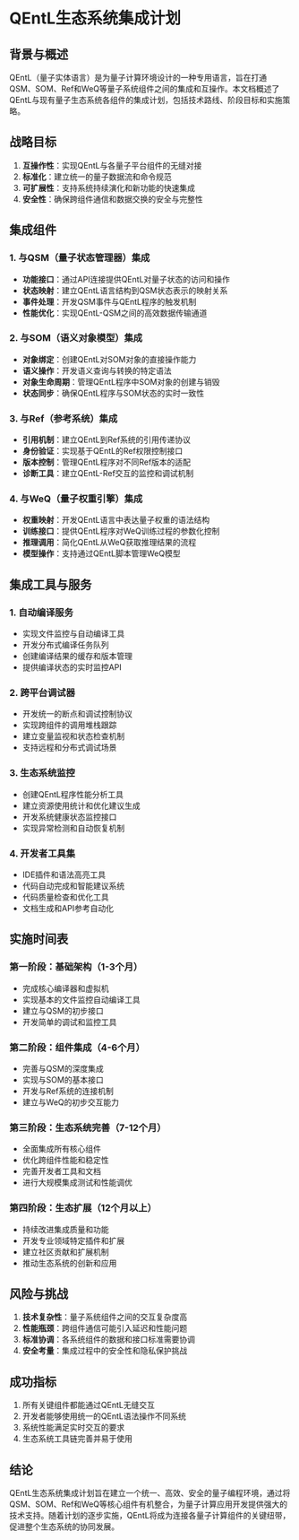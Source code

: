 # QEntL生态系统集成计划

## 背景与概述

QEntL（量子实体语言）是为量子计算环境设计的一种专用语言，旨在打通QSM、SOM、Ref和WeQ等量子系统组件之间的集成和互操作。本文档概述了QEntL与现有量子生态系统各组件的集成计划，包括技术路线、阶段目标和实施策略。

## 战略目标

1. **互操作性**：实现QEntL与各量子平台组件的无缝对接
2. **标准化**：建立统一的量子数据流和命令规范
3. **可扩展性**：支持系统持续演化和新功能的快速集成
4. **安全性**：确保跨组件通信和数据交换的安全与完整性

## 集成组件

### 1. 与QSM（量子状态管理器）集成

- **功能接口**：通过API连接提供QEntL对量子状态的访问和操作
- **状态映射**：建立QEntL语言结构到QSM状态表示的映射关系
- **事件处理**：开发QSM事件与QEntL程序的触发机制
- **性能优化**：实现QEntL-QSM之间的高效数据传输通道

### 2. 与SOM（语义对象模型）集成

- **对象绑定**：创建QEntL对SOM对象的直接操作能力
- **语义操作**：开发语义查询与转换的特定语法
- **对象生命周期**：管理QEntL程序中SOM对象的创建与销毁
- **状态同步**：确保QEntL程序与SOM状态的实时一致性

### 3. 与Ref（参考系统）集成

- **引用机制**：建立QEntL到Ref系统的引用传递协议
- **身份验证**：实现基于QEntL的Ref权限控制接口
- **版本控制**：管理QEntL程序对不同Ref版本的适配
- **诊断工具**：建立QEntL-Ref交互的监控和调试机制

### 4. 与WeQ（量子权重引擎）集成

- **权重映射**：开发QEntL语言中表达量子权重的语法结构
- **训练接口**：提供QEntL程序对WeQ训练过程的参数化控制
- **推理调用**：简化QEntL从WeQ获取推理结果的流程
- **模型操作**：支持通过QEntL脚本管理WeQ模型

## 集成工具与服务

### 1. 自动编译服务

- 实现文件监控与自动编译工具
- 开发分布式编译任务队列
- 创建编译结果的缓存和版本管理
- 提供编译状态的实时监控API

### 2. 跨平台调试器

- 开发统一的断点和调试控制协议
- 实现跨组件的调用堆栈跟踪
- 建立变量监视和状态检查机制
- 支持远程和分布式调试场景

### 3. 生态系统监控

- 创建QEntL程序性能分析工具
- 建立资源使用统计和优化建议生成
- 开发系统健康状态监控接口
- 实现异常检测和自动恢复机制

### 4. 开发者工具集

- IDE插件和语法高亮工具
- 代码自动完成和智能建议系统
- 代码质量检查和优化工具
- 文档生成和API参考自动化

## 实施时间表

### 第一阶段：基础架构（1-3个月）

- 完成核心编译器和虚拟机
- 实现基本的文件监控自动编译工具
- 建立与QSM的初步接口
- 开发简单的调试和监控工具

### 第二阶段：组件集成（4-6个月）

- 完善与QSM的深度集成
- 实现与SOM的基本接口
- 开发与Ref系统的连接机制
- 建立与WeQ的初步交互能力

### 第三阶段：生态系统完善（7-12个月）

- 全面集成所有核心组件
- 优化跨组件性能和稳定性
- 完善开发者工具和文档
- 进行大规模集成测试和性能调优

### 第四阶段：生态扩展（12个月以上）

- 持续改进集成质量和功能
- 开发专业领域特定插件和扩展
- 建立社区贡献和扩展机制
- 推动生态系统的创新和应用

## 风险与挑战

1. **技术复杂性**：量子系统组件之间的交互复杂度高
2. **性能瓶颈**：跨组件通信可能引入延迟和性能问题
3. **标准协调**：各系统组件的数据和接口标准需要协调
4. **安全考量**：集成过程中的安全性和隐私保护挑战

## 成功指标

1. 所有关键组件都能通过QEntL无缝交互
2. 开发者能够使用统一的QEntL语法操作不同系统
3. 系统性能满足实时交互的要求
4. 生态系统工具链完善并易于使用

## 结论

QEntL生态系统集成计划旨在建立一个统一、高效、安全的量子编程环境，通过将QSM、SOM、Ref和WeQ等核心组件有机整合，为量子计算应用开发提供强大的技术支持。随着计划的逐步实施，QEntL将成为连接各量子计算组件的关键纽带，促进整个生态系统的协同发展。 